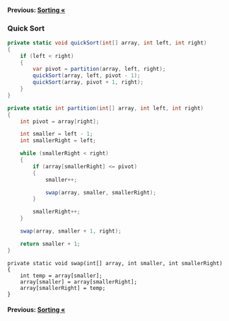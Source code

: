 #### Previous: [Sorting &laquo;](../Sorting.md)

### Quick Sort



``` cs --region quickSortMain --source-file .\Program.cs --project .\QuickSort.csproj 
private static void quickSort(int[] array, int left, int right)
{
    if (left < right)
    {
        var pivot = partition(array, left, right);
        quickSort(array, left, pivot - 1);
        quickSort(array, pivot + 1, right);
    }
}
```

``` cs --region partition --source-file .\Program.cs --project .\QuickSort.csproj 
private static int partition(int[] array, int left, int right)
{
    int pivot = array[right];

    int smaller = left - 1;
    int smallerRight = left;

    while (smallerRight < right)
    {
        if (array[smallerRight] <= pivot)
        {
            smaller++;

            swap(array, smaller, smallerRight);
        }

        smallerRight++;
    }

    swap(array, smaller + 1, right);

    return smaller + 1;
}

```

```
private static void swap(int[] array, int smaller, int smallerRight)
{
    int temp = array[smaller];
    array[smaller] = array[smallerRight];
    array[smallerRight] = temp;
}
```

#### Previous: [Sorting &laquo;](../Sorting.md)
